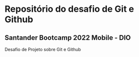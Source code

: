 # Repositório do desafio de Git e Github
## Santander Bootcamp 2022 Mobile - DIO

Desafio de Projeto sobre Git e Github
